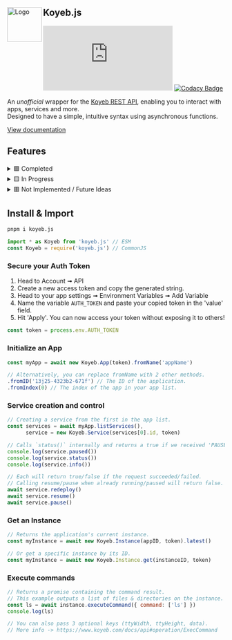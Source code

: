 <div align="left">
  <a href="https://koyeb.com/docs/api">
    <img align="left" src="https://www.koyeb.com/static/images/icons/koyeb.svg" alt="Logo" width="80" height="80">
  </a>
  <h2 align="left">Koyeb.js</h2>
  
  [![Github Repo Size](https://img.shields.io/github/repo-size/Owen3H/Koyeb.js?label=Repository%20Size&logo=Github)](https://github.com/Owen3H/Koyeb.js) 
  [![Codacy Badge](https://app.codacy.com/project/badge/Grade/77a5d15fa73d426c8210e8606a357e73)](https://app.codacy.com/gh/Owen3H/Koyeb.js/dashboard?utm_source=gh&utm_medium=referral&utm_content=&utm_campaign=Badge_grade)
</div>

An *unofficial* wrapper for the [Koyeb REST API](https://koyeb.com/docs/api), enabling you to interact with apps, services and more.<br> Designed to have a simple, intuitive syntax using asynchronous functions.<br>
  
[View documentation](https://owen3h.github.io/koyeb.js)

## Features
  <details>
  <summary>🟩 Completed</summary>

  - **Service control** (resume, pause, re-deploy)<br>
  - **Get a list of services and apps**<br>
  - **Support for multiple apps using classes**<br>
  - **Get a specific instance, or the latest**<br>
  - **Execute commands on an instance**
  </details>

  <details>
  <summary>🟨 In Progress</summary>

  - Deployment & related methods<br>
  - Finish instance & service<br>
  - Metrics
  </details>

  <details>
  <summary>🟥 Not Implemented / Future Ideas</summary>
  
  - Logs <br>
  - Secrets
  </details>

## Install & Import
```bash
pnpm i koyeb.js
```

```js
import * as Koyeb from 'koyeb.js' // ESM
const Koyeb = require('koyeb.js') // CommonJS
```

### Secure your Auth Token
1. Head to Account ➟ API
2. Create a new access token and copy the generated string.
3. Head to your app settings ➟ Environment Variables ➟ Add Variable
4. Name the variable `AUTH_TOKEN` and paste your copied token in the 'value' field.
5. Hit 'Apply'. You can now access your token without exposing it to others!

```js
const token = process.env.AUTH_TOKEN
```

### Initialize an App
```js
const myApp = await new Koyeb.App(token).fromName('appName')

// Alternatively, you can replace fromName with 2 other methods.
.fromID('13j25-4323b2-671f') // The ID of the application.
.fromIndex(0) // The index of the app in your app list.
```

### Service creation and control
```js
// Creating a service from the first in the app list.
const services = await myApp.listServices(),
      service = new Koyeb.Service(services[0].id, token)

// Calls `status()` internally and returns a true if we received 'PAUSED'.
console.log(service.paused()) 
console.log(service.status())
console.log(service.info())

// Each will return true/false if the request succeeded/failed.
// Calling resume/pause when already running/paused will return false.
await service.redeploy()
await service.resume()
await service.pause()
```

### Get an Instance
```js
// Returns the application's current instance.
const myInstance = await new Koyeb.Instance(appID, token).latest()

// Or get a specific instance by its ID.
const myInstance = await new Koyeb.Instance.get(instanceID, token)
```

### Execute commands
```js
// Returns a promise containing the command result.
// This example outputs a list of files & directories on the instance.
const ls = await instance.executeCommand({ command: ['ls'] })
console.log(ls)

// You can also pass 3 optional keys (ttyWidth, ttyHeight, data).
// More info -> https://www.koyeb.com/docs/api#operation/ExecCommand
```
